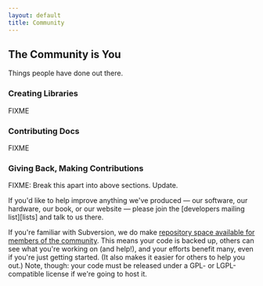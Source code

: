 ```yaml
---
layout: default
title: Community
---
```


## The Community is You

Things people have done out there.

### Creating Libraries

FIXME

### Contributing Docs

FIXME

### Giving Back, Making Contributions

FIXME: Break this apart into above sections. Update.

If you'd like to help improve anything we've produced &mdash; our software, our hardware, our book, or our website &mdash; please join the [developers mailing list][lists] and talk to us there.

If you're familiar with Subversion, we do make [repository space available for members of the community][repos]. This means your code is backed up, others can see what you're working on (and help!), and your efforts benefit many, even if you're just getting started. (It also makes it easier for others to help you out.) Note, though: your code must be released under a GPL- or LGPL-compatible license if we're going to host it.

[repos]: http://projects.cs.kent.ac.uk/projects/kroc/trac/browser/kroc/trunk/tvm/arduino/community

